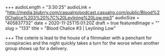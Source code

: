 +++
audioLength = "3:30:25"
audioLink = "http://media.blubrry.com/casualrp/podcast.casualrp.com/public/Blood%20Chalice%203%20%7C%20Leylining%20Low.mp3"
audioSize = "405837732"
date = 2020-11-25T15:01:20Z
draft = true
featuredImage = ""
slug = "133"
title = "Blood Chalice #3 | Leylining Low"

+++
The coterie is lead to the house of a filmmaker with a penchant for conspiracies and the night quickly takes a turn for the worse when another group shows up for a delivery. 
